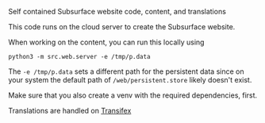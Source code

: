 Self contained Subsurface website code, content, and translations

This code runs on the cloud server to create the Subsurface website.

When working on the content, you can run this locally using

`python3 -m src.web.server -e /tmp/p.data`

The `-e /tmp/p.data` sets a different path for the persistent data since on
your system the default path of `/web/persistent.store` likely doesn't exist.

Make sure that you also create a venv with the required dependencies, first.

Translations are handled on [Transifex](https://app.transifex.com/subsurface/new-website/languages/)
